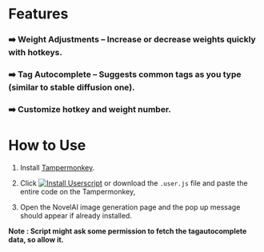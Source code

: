 # Features

### ➡️ Weight Adjustments – Increase or decrease weights quickly with hotkeys.

### ➡️ Tag Autocomplete – Suggests common tags as you type (similar to stable diffusion one).

### ➡️ Customize hotkey and weight number.

# How to Use

1. Install [Tampermonkey](https://www.tampermonkey.net/).

  
2. Click [![Install Userscript](https://img.shields.io/badge/Install%20Userscript-0078D7?style=for-the-badge&logo=javascript&logoColor=white)](https://github.com/DEX-1101/NovelAI-Prompt-Tools/raw/refs/heads/main/NovelAI_Prompt_Tools.user.js) or download the `.user.js` file and paste the entire code on the Tampermonkey,


3. Open the NovelAI image generation page and the pop up message should appear if already installed.

<b>Note :<b/> Script might ask some permission to fetch the tagautocomplete data, so allow it. 
